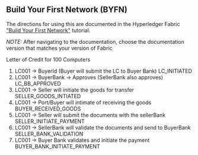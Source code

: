 ## Build Your First Network (BYFN)

The directions for using this are documented in the Hyperledger Fabric
["Build Your First Network"](http://hyperledger-fabric.readthedocs.io/en/latest/build_network.html) tutorial.

*NOTE:* After navigating to the documentation, choose the documentation version that matches your version of Fabric

Letter of Credit for 100 Computers

1. LC001 -> BuyerId (Buyer will submit the LC to Buyer Bank) LC_INITIATED
2. LC001 -> BuyerBank -> Approves (SellerBank also approves) LC_BB_APPROVED
3. LC001 -> Seller will initiate the goods for transfer SELLER_GOODS_INTIATED
4. LC001 -> Port/Buyer will intimate of receiving the goods BUYER_RECEIVED_GOODS 
5. LC001 -> Seller will submit the documents with the sellerBank SELLER_INITIATE_PAYMENT
6. LC001 -> SellerBank will validate the documents and send to BuyerBank SELLER_BANK_VALIDATION
7. LC001 -> Buyer Bank validates and initiate the payment BUYER_BANK_INITIATE_PAYMENT
